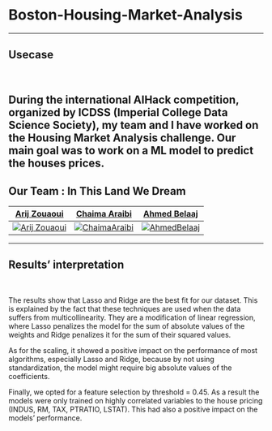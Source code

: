 # Boston-Housing-Market-Analysis
---
## Usecase

<br />

During the international AIHack competition, organized by ICDSS (Imperial College Data Science Society), my team and I have worked on the Housing Market Analysis challenge. Our main goal was to work on a ML model to predict the houses prices.
---
## Our Team : In This Land We Dream

| <a href="https://www.linkedin.com/in/arij-zouaoui/" target="_blank">**Arij Zouaoui**</a> | <a href="https://www.linkedin.com/in/chaima-araibi/" target="_blank">**Chaima Araibi**</a> | <a href="https://www.linkedin.com/in/ahmed-bellaaj/" target="_blank">**Ahmed Belaaj**</a> |
| :---: |:---:| :---:|
| [![Arij Zouaoui](https://media-exp1.licdn.com/dms/image/C4D03AQEyHxmJ2ydCLg/profile-displayphoto-shrink_200_200/0/1605903063195?e=1620259200&v=beta&t=kpJQDlwfB764GSleDU415Y6vkogQ7i-_9EY5hCcgWsU)](https://github.com/ArijZouaoui)    | [![ChaimaAraibi](https://media-exp1.licdn.com/dms/image/C4E03AQGPtohci_x4Eg/profile-displayphoto-shrink_200_200/0/1605991569534?e=1620259200&v=beta&t=mOI-_alESqr8LLejVD-s44c8hw7WsiO53hltAGzP4Xg)](https://www.linkedin.com/in/chaima-araibi/) | [![AhmedBelaaj](https://media-exp1.licdn.com/dms/image/C4E03AQH4sNIhUzHGcw/profile-displayphoto-shrink_200_200/0/1585752601628?e=1620259200&v=beta&t=nV4dgyxVmSUomOnZOBNVlMscu5xYnz4k03gHze4Xj04)](https://www.linkedin.com/in/ahmed-bellaaj/)  |



---
## Results’ interpretation
<br />

The results show that Lasso and Ridge are the best fit for our dataset. This is explained by the fact that these techniques are used when the data suffers from multicollinearity.  They are a modification of linear regression, where Lasso penalizes the model for the sum of absolute values of the weights and Ridge penalizes it for the sum of their squared values.
 
As for the scaling, it showed a positive impact on the performance of most algorithms, especially Lasso and Ridge, because by not using standardization, the model might require big absolute values of the coefficients. 
 
Finally, we opted for a feature selection by threshold = 0.45. As a result the models were only trained on highly correlated variables to the house pricing (INDUS, RM, TAX, PTRATIO, LSTAT). This had also a positive impact on the models’ performance.
